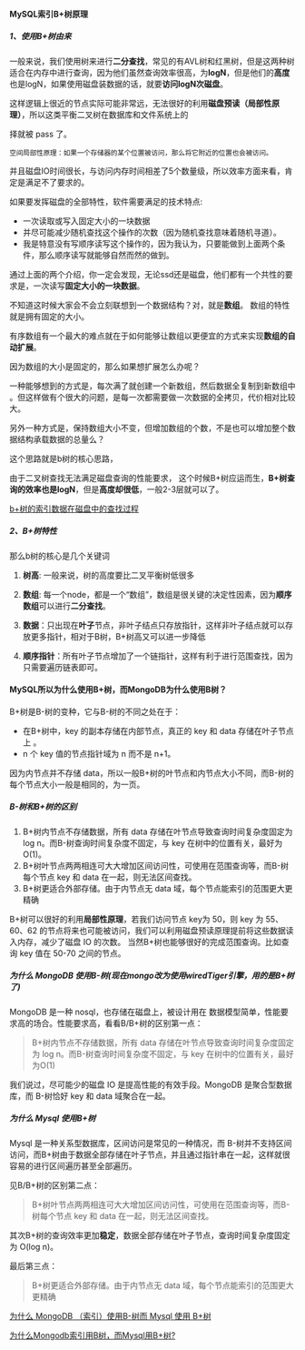#### MySQL索引B+树原理

##### 1、使用B+树由来

一般来说，我们使用树来进行**二分查找**，常见的有AVL树和红黑树，但是这两种树适合在内存中进行查询，因为他们虽然查询效率很高，为**logN**，但是他们的**高度**也是logN，如果使用磁盘装数据的话，就要**访问logN次磁盘**。

这样逻辑上很近的节点实际可能非常远，无法很好的利用**磁盘预读（局部性原理）**，所以这类平衡二叉树在数据库和文件系统上的

择就被 pass 了。

```
空间局部性原理：如果一个存储器的某个位置被访问，那么将它附近的位置也会被访问。
```

并且磁盘IO时间很长，与访问内存时间相差了5个数量级，所以效率方面来看，肯定是满足不了要求的。



如果要发挥磁盘的全部特性，软件需要满足的技术特点:

- 一次读取或写入固定大小的一块数据
- 并尽可能减少随机查找这个操作的次数（因为随机查找意味着随机寻道）。
- 我是特意没有写顺序读写这个操作的，因为我认为，只要能做到上面两个条件，那么顺序读写就能够自然而然的做到。

通过上面的两个介绍，你一定会发现，无论ssd还是磁盘，他们都有一个共性的要求是，一次读写**固定大小的一块数据**。

不知道这时候大家会不会立刻联想到一个数据结构？对，就是**数组**。 数组的特性就是拥有固定的大小。

有序数组有一个最大的难点就在于如何能够让数组以更便宜的方式来实现**数组的自动扩展**。

因为数组的大小是固定的，那么如果想扩展怎么办呢？

一种能够想到的方式是，每次满了就创建一个新数组，然后数据全复制到新数组中 。但这样做有个很大的问题，是每一次都需要做一次数据的全拷贝，代价相对比较大。

另外一种方式是，保持数组大小不变，但增加数组的个数，不是也可以增加整个数据结构承载数据的总量么？

 这个思路就是b树的核心思路，

由于二叉树查找无法满足磁盘查询的性能要求， 这个时候B+树应运而生，**B+树查询的效率也是logN**，但是**高度却很低**，一般2-3层就可以了。

[b+树的索引数据在磁盘中的查找过程](https://www.cnblogs.com/myseries/p/12532919.html)

##### 2、B+树特性

那么b树的核心是几个关键词

1. **树高**: 一般来说，树的高度要比二叉平衡树低很多

2. **数组**: 每一个node，都是一个“数组”，数组是很关键的决定性因素，因为**顺序数组**可以进行**二分查找**。

3.   **数据**：只出现在**叶子**节点，非叶子结点只存放指针，这样非叶子结点就可以存放更多指针，相对于B树，B+树高又可以进一步降低

4.   **顺序指针**：所有叶子节点增加了一个链指针，这样有利于进行范围查找，因为只需要遍历链表即可。



#### MySQL所以为什么使用B+树，而MongoDB为什么使用B树？

B+树是B-树的变种，它与B-树的不同之处在于：

- 在B+树中，key 的副本存储在内部节点，真正的 key 和 data 存储在叶子节点上 。
- n 个 key 值的节点指针域为 n 而不是 n+1。

因为内节点并不存储 data，所以一般B+树的叶节点和内节点大小不同，而B-树的每个节点大小一般是相同的，为一页。

##### B-树和B+树的区别

1. B+树内节点不存储数据，所有 data 存储在叶节点导致查询时间复杂度固定为 log n。而B-树查询时间复杂度不固定，与 key 在树中的位置有关，最好为O(1)。
2. B+树叶节点两两相连可大大增加区间访问性，可使用在范围查询等，而B-树每个节点 key 和 data 在一起，则无法区间查找。
3. B+树更适合外部存储。由于内节点无 data 域，每个节点能索引的范围更大更精确

B+树可以很好的利用**局部性原理**，若我们访问节点 key为 50，则 key 为 55、60、62 的节点将来也可能被访问，我们可以利用磁盘预读原理提前将这些数据读入内存，减少了磁盘 IO 的次数。 
当然B+树也能够很好的完成范围查询。比如查询 key 值在 50-70 之间的节点。

##### 为什么 MongoDB 使用B-树(现在mongo改为使用wiredTiger引擎，用的是B+树了)

MongoDB 是一种 nosql，也存储在磁盘上，被设计用在 数据模型简单，性能要求高的场合。性能要求高，看看B/B+树的区别第一点：

> B+树内节点不存储数据，所有 data 存储在叶节点导致查询时间复杂度固定为 log n。而B-树查询时间复杂度不固定，与 key 在树中的位置有关，最好为O(1)

我们说过，尽可能少的磁盘 IO 是提高性能的有效手段。MongoDB 是聚合型数据库，而 B-树恰好 key 和 data 域聚合在一起。

##### 为什么 Mysql 使用B+树

Mysql 是一种关系型数据库，区间访问是常见的一种情况，而 B-树并不支持区间访问，而B+树由于数据全部存储在叶子节点，并且通过指针串在一起，这样就很容易的进行区间遍历甚至全部遍历。

见B/B+树的区别第二点：

> B+树叶节点两两相连可大大增加区间访问性，可使用在范围查询等，而B-树每个节点 key 和 data 在一起，则无法区间查找。

其次B+树的查询效率更加**稳定**，数据全部存储在叶子节点，查询时间复杂度固定为 O(log n)。

最后第三点：

> B+树更适合外部存储。由于内节点无 data 域，每个节点能索引的范围更大更精确

[为什么 MongoDB （索引）使用B-树而 Mysql 使用 B+树](https://www.cnblogs.com/kaleidoscope/p/9481991.html)

[为什么Mongodb索引用B树，而Mysql用B+树?](https://www.cnblogs.com/rjzheng/p/12316685.html)

